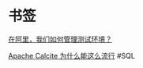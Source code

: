 # 书签

[在阿里，我们如何管理测试环境？](https://mp.weixin.qq.com/s/6IBt-IEO2Ko215PfEwIh-w)

[Apache Calcite 为什么能这么流行](https://mp.weixin.qq.com/s/pwUmwSMWQr5r_w0NBDzjew) #SQL